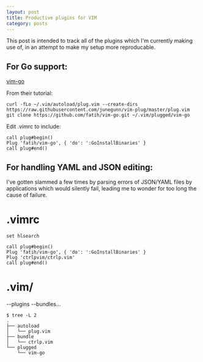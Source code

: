 ```yaml
---
layout: post
title: Productive plugins for VIM
category: posts
---
```


This post is intended to track all of the plugins which I'm currently making use of, in an
attempt to make my setup more reproducable.

## For Go support:

[vim-go](https://github.com/fatih/vim-go)

From their tutorial:
```
curl -fLo ~/.vim/autoload/plug.vim --create-dirs https://raw.githubusercontent.com/junegunn/vim-plug/master/plug.vim
git clone https://github.com/fatih/vim-go.git ~/.vim/plugged/vim-go
```

Edit .vimrc to include:
```
call plug#begin()
Plug 'fatih/vim-go', { 'do': ':GoInstallBinaries' }
call plug#end()
```

## For handling YAML and JSON editing:

I've gotten slammed a few times by parsing errors of JSON/YAML files by applications which
would silently fail, leading me to wonder for too long the cause of failure. 

# .vimrc
```
set hlsearch

call plug#begin()
Plug 'fatih/vim-go', { 'do': ':GoInstallBinaries' }
Plug 'ctrlpvim/ctrlp.vim'
call plug#end()

```

# .vim/

--plugins
--bundles...



```
$ tree -L 2
.
├── autoload
│   └── plug.vim
├── bundle
│   └── ctrlp.vim
└── plugged
    └── vim-go
```

